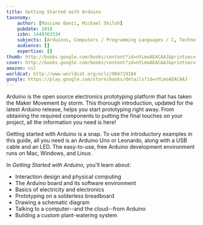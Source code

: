 ```yaml
---
title: Getting Started with Arduino
taxonomy:
	author: [Massimo Banzi, Michael Shiloh]
	pubdate: 2014
	isbn: 1449363334
	subjects: [Arduinos, Computers / Programming Languages / C, Technology & Engineering / Robotics, Technology & Engineering / Sensors]
	audience: []
	expertise: []
thumb: http://books.google.com/books/content?id=nYLmoAEACAAJ&printsec=frontcover&img=1&zoom=1&imgtk=AFLRE70yVeWudDLPS-xavA0o81BtQnsknLGhecXYJj75sGBGGU0uHpMMpGbisz3FhKOCTUYV65S5JvhdV_HOh0p-xwr30gQ3bv65E8vFeaDYgcO_ZpWQCCi598BZIKS0GMSTp3GtH1Nr&source=gbs_api
cover: http://books.google.com/books/content?id=nYLmoAEACAAJ&printsec=frontcover&img=1&zoom=1&imgtk=AFLRE70yVeWudDLPS-xavA0o81BtQnsknLGhecXYJj75sGBGGU0uHpMMpGbisz3FhKOCTUYV65S5JvhdV_HOh0p-xwr30gQ3bv65E8vFeaDYgcO_ZpWQCCi598BZIKS0GMSTp3GtH1Nr&source=gbs_api
amazon: nil
worldcat: http://www.worldcat.org/oclc/904719184
google: https://play.google.com/store/books/details?id=nYLmoAEACAAJ
---
```

<p>Arduino is the open source electronics prototyping platform that has taken the Maker Movement by storm. This thorough introduction, updated for the latest Arduino release, helps you start prototyping right away. From obtaining the required components to putting the final touches on your project, all the information you need is here!</p> <p>Getting started with Arduino is a snap. To use the introductory examples in this guide, all you need is an Arduino Uno or Leonardo, along with a USB cable and an LED. The easy-to-use, free Arduino development environment runs on Mac, Windows, and Linux.</p> <p>In <i>Getting Started with Arduino</i>, you'll learn about:</p> <ul> <li>Interaction design and physical computing</li> <li>The Arduino board and its software environment</li> <li>Basics of electricity and electronics</li> <li>Prototyping on a solderless breadboard</li> <li>Drawing a schematic diagram</li> <li>Talking to a computer--and the cloud--from Arduino</li> <li>Building a custom plant-watering system</li> </ul>